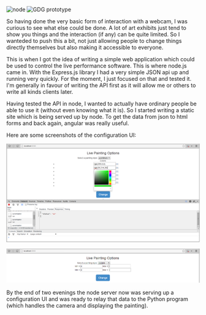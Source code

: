 ![node](http://blog.phusion.nl/wp-content/uploads/2013/10/nodelogo.png)
![GDG prototype](http://angularjs.org/img/AngularJS-large.png)

So having done the very basic form of interaction with a webcam, I was curious to see what else could be done. A lot of art exhibits just tend to show you things and the interaction (if any) can be quite limited. So I wanteded to push this a bit, not just allowing people to change things directly themselves but also making it accessible to everyone.

This is when I got the idea of writing a simple web application which could be used to control the live performance software. This is where node.js came in. With the Express.js library I had a very simple JSON api up and running very quickly. For the moment, I just focused on that and tested it. I'm generally in favour of writing the API first as it will allow me or others to write all kinds clients later.

Having tested the API in node, I wanted to actually have ordinary people be able to use it (without even knowing what it is). So I started writing a static site which is being served up by node. To get the data from json to html forms and back again, angular was really useful.

Here are some screenshots of the configuration UI:

![GDG prototype](project_images/webscreen1.png)

![GDG prototype](project_images/webscreen2.png)

By the end of two evenings the node server now was serving up a configuration UI and was ready to relay that data to the Python program (which handles the camera and displaying the painting).



